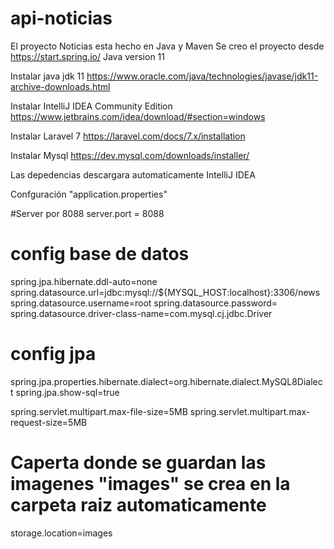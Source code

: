 # api-noticias

El proyecto Noticias esta hecho en Java y Maven
Se creo el proyecto desde https://start.spring.io/
Java version 11

Instalar java jdk 11 
https://www.oracle.com/java/technologies/javase/jdk11-archive-downloads.html

Instalar IntelliJ IDEA Community Edition 
https://www.jetbrains.com/idea/download/#section=windows

Instalar Laravel 7
https://laravel.com/docs/7.x/installation

Instalar Mysql
https://dev.mysql.com/downloads/installer/

Las depedencias descargara automaticamente IntelliJ IDEA

Confguración "application.properties"

#Server por 8088
server.port = 8088

# config base de datos
spring.jpa.hibernate.ddl-auto=none
spring.datasource.url=jdbc:mysql://${MYSQL_HOST:localhost}:3306/news
spring.datasource.username=root
spring.datasource.password=
spring.datasource.driver-class-name=com.mysql.cj.jdbc.Driver

# config jpa
spring.jpa.properties.hibernate.dialect=org.hibernate.dialect.MySQL8Dialect
spring.jpa.show-sql=true

spring.servlet.multipart.max-file-size=5MB
spring.servlet.multipart.max-request-size=5MB

# Caperta donde se guardan las imagenes "images" se crea en la carpeta raiz automaticamente
storage.location=images

